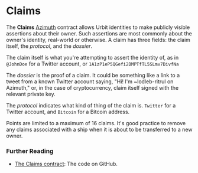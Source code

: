 # Claims

The **Claims** [Azimuth](azimuth) contract allows Urbit identities to make publicly visible assertions about their owner. Such assertions are most commonly about the owner's identity, real-world or otherwise. A claim has three fields: the claim itself, the _protocol_, and the _dossier_.

The claim itself is what you're attempting to assert the identity of, as in `@JohnDoe` for a Twitter account, or `1A1zP1eP5QGefi2DMPTfTL5SLmv7DivfNa`

The _dossier_ is the proof of a claim. It could be something like a link to a tweet from a known Twitter account saying, "Hi! I'm ~lodleb-ritrul on Azimuth," or, in the case of cryptocurrency, claim itself signed with the relevant private key.

The _protocol_ indicates what kind of thing of the claim is. `Twitter` for a Twitter account, and `Bitcoin` for a Bitcoin address.

Points are limited to a maximum of 16 claims. It's good practice to remove any claims associated with a ship when it is about to be transferred to a new owner.

### Further Reading

- [The Claims contract](https://github.com/urbit/azimuth/blob/master/contracts/Claims.sol): The code on GitHub.
